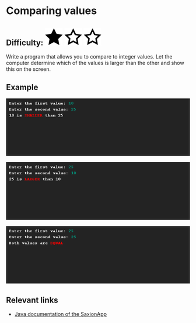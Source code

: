 # Comparing values
## Difficulty: ![Filled](../resources/star-filled.svg) ![Outlined](../resources/star-outlined.svg) ![Outlined](../resources/star-outlined.svg) 

Write a program that allows you to compare to integer values. Let the computer determine which of the values is larger than the other and show this on the screen.

## Example
![Example](sample_output.png)

![Example](sample_output2.png)

![Example](sample_output3.png)

## Relevant links
* [Java documentation of the SaxionApp](https://saxionapp.hboictlab.nl/nl/saxion/app/SaxionApp.html)


